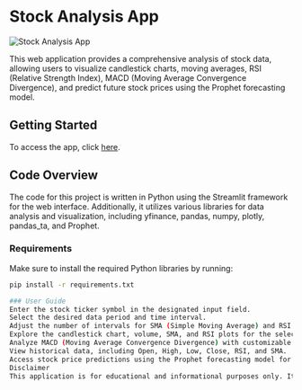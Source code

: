 # Stock Analysis App

![Stock Analysis App](https://abhishekpandit98-stock-analysis-app-hnre6x.streamlit.app/)

This web application provides a comprehensive analysis of stock data, allowing users to visualize candlestick charts, moving averages, RSI (Relative Strength Index), MACD (Moving Average Convergence Divergence), and predict future stock prices using the Prophet forecasting model.

## Getting Started
To access the app, click [here](https://abhishekpandit98-stock-analysis-app-hnre6x.streamlit.app/).

## Code Overview
The code for this project is written in Python using the Streamlit framework for the web interface. Additionally, it utilizes various libraries for data analysis and visualization, including yfinance, pandas, numpy, plotly, pandas_ta, and Prophet.

### Requirements
Make sure to install the required Python libraries by running:

```bash
pip install -r requirements.txt

### User Guide
Enter the stock ticker symbol in the designated input field.
Select the desired data period and time interval.
Adjust the number of intervals for SMA (Simple Moving Average) and RSI (Relative Strength Index).
Explore the candlestick chart, volume, SMA, and RSI plots for the selected stock.
Analyze MACD (Moving Average Convergence Divergence) with customizable parameters.
View historical data, including Open, High, Low, Close, RSI, and SMA.
Access stock price predictions using the Prophet forecasting model for an extended historical period.
Disclaimer
This application is for educational and informational purposes only. It does not constitute financial advice, and users should conduct thorough research or consult with financial professionals before making investment decisions.
